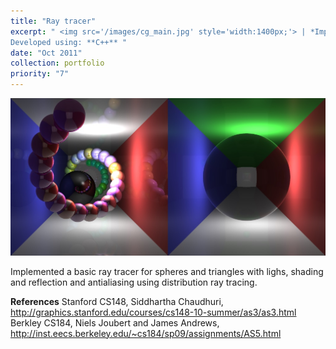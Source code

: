 ```yaml
---
title: "Ray tracer"
excerpt: " <img src='/images/cg_main.jpg' style='width:1400px;'> | *Implemented a basic ray tracer for spheres and triangles with lighs, shading and reflection and antialiasing using distribution ray tracing.* <br> <br>
Developed using: **C++** "
date: "Oct 2011"
collection: portfolio
priority: "7"
---
```


<img src='/images/cg_main.jpg'>

Implemented a basic ray tracer for spheres and triangles with lighs, shading and reflection and antialiasing using distribution ray tracing.


**References**
Stanford CS148, Siddhartha Chaudhuri, http://graphics.stanford.edu/courses/cs148-10-summer/as3/as3.html
Berkley CS184, Niels Joubert and James Andrews, http://inst.eecs.berkeley.edu/~cs184/sp09/assignments/AS5.html
